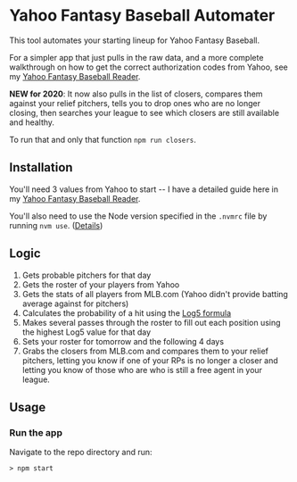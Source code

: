 # Yahoo Fantasy Baseball Automater

This tool automates your starting lineup for Yahoo Fantasy Baseball. 

For a simpler app that just pulls in the raw data, and a more complete walkthrough on how to get the correct authorization codes from Yahoo, see my [Yahoo Fantasy Baseball Reader](https://github.com/edwarddistel/yahoo-fantasy-baseball-reader).

**NEW for 2020**: It now also pulls in the list of closers, compares them against your relief pitchers, tells you to drop ones who are no longer closing, then searches your league to see which closers are still available and healthy. 

To run that and only that function `npm run closers`.

## Installation
You'll need 3 values from Yahoo to start -- I have a detailed guide here in my [Yahoo Fantasy Baseball Reader](https://github.com/edwarddistel/yahoo-fantasy-baseball-reader).

You'll also need to use the Node version specified in the `.nvmrc` file by running `nvm use`. ([Details](https://github.com/nvm-sh/nvm))

## Logic

1. Gets probable pitchers for that day
1. Gets the roster of your players from Yahoo
1. Gets the stats of all players from MLB.com (Yahoo didn't provide batting average against for pitchers)
1. Calculates the probability of a hit using the [Log5 formula](https://sabr.org/journal/article/matchup-probabilities-in-major-league-baseball/)
1. Makes several passes through the roster to fill out each position using the highest Log5 value for that day
1. Sets your roster for tomorrow and the following 4 days
1. Grabs the closers from MLB.com and compares them to your relief pitchers, letting you know if one of your RPs is no longer a closer and letting you know of those who are who is still a free agent in your league.

## Usage
### Run the app

Navigate to the repo directory and run:
```
> npm start
```
